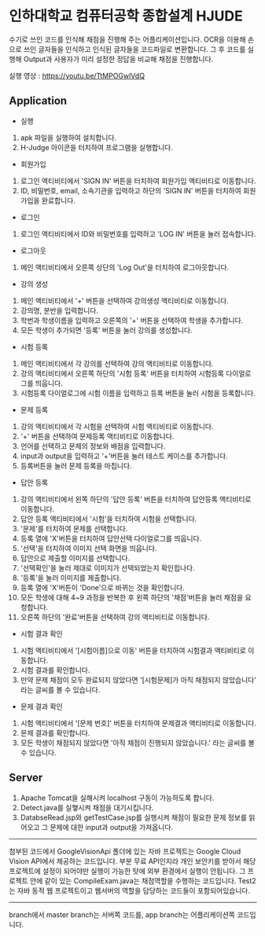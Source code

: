 # 인하대학교 컴퓨터공학 종합설계 HJUDE
수기로 쓰인 코드를 인식해 채점을 진행해 주는 어플리케이션입니다. OCR을 이용해 손으로 쓰인 글자들을 인식하고 인식된 글자들을 코드파일로 변환합니다.
그 후 코드를 실행해 Output과 사용자가 미리 설정한 정답을 비교해 채점을 진행합니다.

실행 영상 : https://youtu.be/TtMPOGwlVdQ

## Application
+ 실행
1. apk 파일을 실행하여 설치합니다.
2. H-Judge 아이콘을 터치하여 프로그램을 실행합니다.

+ 회원가입
1. 로그인 액티비티에서 'SIGN IN' 버튼을 터치하여 회원가입 액티비티로 이동합니다.
2. ID, 비밀번호, email, 소속기관을 입력하고 하단의 'SIGN IN' 버튼을 터치하여 회원가입을 완료합니다.

+ 로그인
1. 로그인 액티비티에서 ID와 비밀번호를 입력하고 'LOG IN' 버튼을 눌러 접속합니다.

+ 로그아웃
1. 메인 액티비티에서 오른쪽 상단의 'Log Out'을 터치하여 로그아웃합니다.

+ 강의 생성
1. 메인 액티비티에서 '+' 버튼을 선택하여 강의생성 액티비티로 이동합니다.
2. 강의명, 분반을 입력합니다.
3. 학번과 학생이름을 입력하고 오른쪽의 '+' 버튼을 선택하여 학생을 추가합니다.
4. 모든 학생이 추가되면 '등록' 버튼을 눌러 강의를 생성합니다.

+ 시험 등록
1. 메인 액티비티에서 각 강의를 선택하여 강의 액티비티로 이동합니다.
2. 강의 액티비티에서 오른쪽 하단의 '시험 등록' 버튼을 터치하여 시험등록 다이얼로그를 띄웁니다.
3. 시험등록 다이얼로그에 시험 이름을 입력하고 등록 버튼을 눌러 시험을 등록합니다.

+ 문제 등록
1. 강의 액티비티에서 각 시험을 선택하여 시험 액티비티로 이동합니다.
2. '+' 버튼을 선택하여 문제등록 액티비티로 이동합니다.
3. 언어를 선택하고 문제의 정보와 배점을 입력합니다.
4. input과 output을 입력하고 '+'버튼을 눌러 테스트 케이스를 추가합니다.
5. 등록버튼을 눌러 문제 등록을 마칩니다.

+ 답안 등록
1. 강의 액티비티에서 왼쪽 하단의 '답안 등록' 버튼을 터치하여 답안등록 액티비티로 이동합니다.
2. 답안 등록 액티비티에서 '시험'을 터치하여 시험을 선택합니다. 
3. '문제'를 터치하여 문제를 선택합니다.
4. 등록 열에 'X'버튼을 터치하여 답안선택 다이얼로그를 띄웁니다.
5. '선택'을 터치하여 이미지 선택 화면을 띄웁니다.
6. 답안으로 제출할 이미지를 선택합니다.
7. '선택확인'을 눌러 제대로 이미지가 선택되었는지 확인힙나다.
8. '등록'을 눌러 이미지를 제출합니다.
9. 등록 열에 'X'버튼이 'Done'으로 바뀌는 것을 확인합니다.
10. 모든 학생에 대해 4~9 과정을 반복한 후 왼쪽 하단의 '채점'버튼을 눌러 채점을 요청합니다.
11. 오른쪽 하단의 '완료'버튼을 선택하여 강의 액티비티로 이동합니다.

+ 시험 결과 확인
1. 시험 액티비티에서 '[시험이름]으로 이동' 버튼을 터치하여 시험결과 액티비티로 이동합니다.
2. 시험 결과를 확인합니다.
3. 만약 문제 채점이 모두 완료되지 않았다면 '[시험문제]가 아직 채점되지 않았습니다' 라는 글씨를 볼 수 있습니다.

+ 문제 결과 확인
1. 시험 액티비티에서 '[문제 번호]' 버튼을 터치하여 문제결과 액티비티로 이동합니다.
2. 문제 결과를 확인합니다.
3. 모든 학생이 채점되지 않았다면 '아직 채점이 진행되지 않았습니다.' 라는 글씨를 볼 수 있습니다.


## Server
1. Apache Tomcat을 실해시켜 localhost 구동이 가능하도록 합니다.
2. Detect.java를 실햏시켜 채점을 대기시킵니다.
3. DatabseRead.jsp와 getTestCase.jsp를 실행시켜 채점이 필요한 문제 정보를 읽어오고 그 문제에 대한 input과 output을 가져옵니다.

<hr/>
첨부된 코드에서
GoogleVisionApi 폴더에 있는 자바 프로젝트는 Google Cloud Vision API에서 제공하는 코드입니다. 부분 무료 API인지라 개인 보안키를 받아서 해당 프로젝트에 설정이 되어야만 실행이 가능한 탓에 외부 환경에서 실행이 안됩니다. 그 프로젝트 안에 같이 있는 CompileExam.java는 채점역할을 수행하는 코드입니다.
Test2는 자바 동적 웹 프로젝트이고 웹서버의 역할을 담당하는 코드들이 포함되어있습니다.

<hr/>
branch에서 master branch는 서버쪽 코드를, app branch는 어플리케이션쪽 코드입니다.
